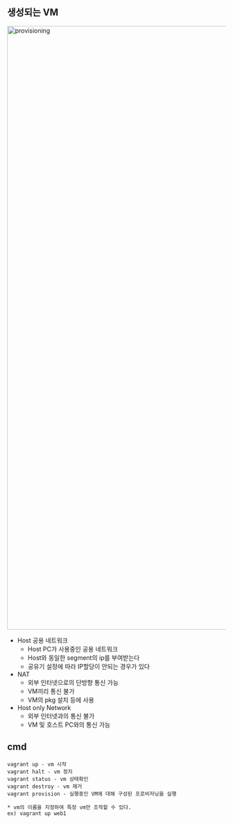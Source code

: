 ## 생성되는 VM
<img width="1389" alt="provisioning" src="https://user-images.githubusercontent.com/19552819/97803974-2665b480-1c90-11eb-8fc8-fbb07543596a.png">

- Host 공용 네트워크
  - Host PC가 사용중인 공용 네트워크
  - Host와 동일한 segment의 ip를 부여받는다
  - 공유기 설정에 따라 IP할당이 안되는 경우가 있다
- NAT
  - 외부 인터넷으로의 단방향 통신 가능
  - VM끼리 통신 불가
  - VM의 pkg 설치 등에 사용
- Host only Network
  - 외부 인터넷과의 통신 불가
  - VM 및 호스트 PC와의 통신 가능

## cmd
```
vagrant up - vm 시작
vagrant halt - vm 정지
vagrant status - vm 상태확인
vagrant destroy - vm 제거
vagrant provision - 실행중인 VM에 대해 구성된 프로비저닝을 실행

* vm의 이름을 지정하여 특정 vm만 조작할 수 있다.
ex) vagrant up web1
```
